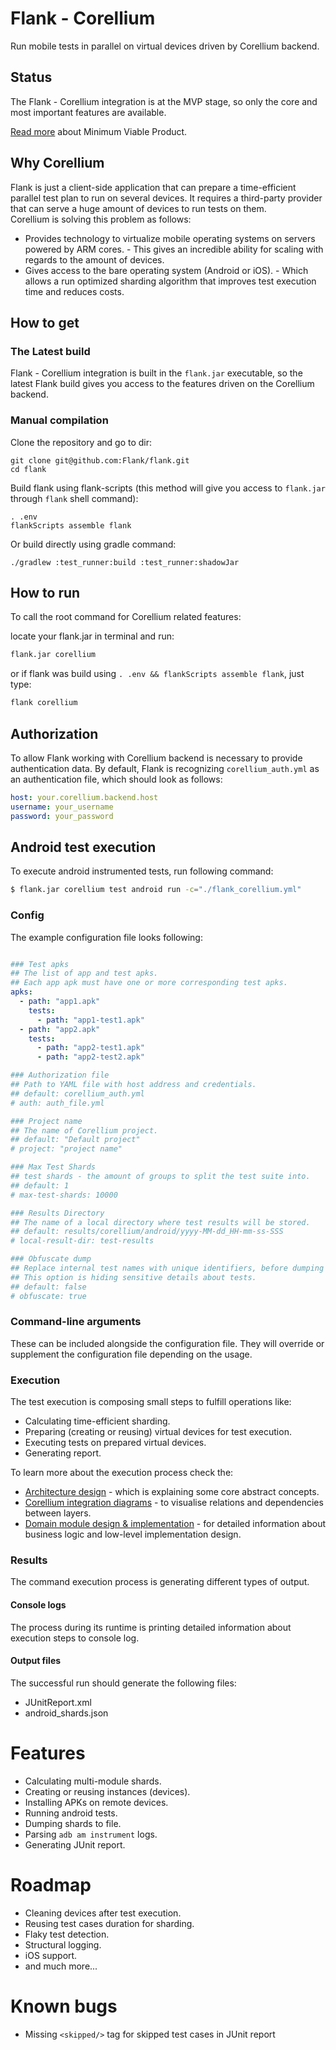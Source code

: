 # Flank - Corellium

Run mobile tests in parallel on virtual devices driven by Corellium backend.

## Status

The Flank - Corellium integration is at the MVP stage, so only the core and most important features are available.

[Read more](https://github.com/sparkrnyc/sparkr_general_docs/wiki/What-are-Prototype,-POC,-Alpha,-Beta-and-MVP#minimum-viable-product-mvp) about Minimum Viable Product.

## Why Corellium

Flank is just a client-side application that can prepare a time-efficient parallel test plan to run on several devices. It requires a third-party provider that can serve a huge amount of devices to run tests on them.   
Corellium is solving this problem as follows:

* Provides technology to virtualize mobile operating systems on servers powered by ARM cores. - This gives an incredible ability for scaling with regards to the amount of devices.
* Gives access to the bare operating system (Android or iOS). - Which allows a run optimized sharding algorithm that improves test execution time and reduces costs.

## How to get

### The Latest build

Flank - Corellium integration is built in the `flank.jar` executable, so the latest Flank build gives you access to the features driven on the Corellium backend.

### Manual compilation

Clone the repository and go to dir:

```shell
git clone git@github.com:Flank/flank.git
cd flank
```

Build flank using flank-scripts (this method will give you access to `flank.jar` through `flank` shell command):

```shell
. .env
flankScripts assemble flank
```

Or build directly using gradle command:

```shell
./gradlew :test_runner:build :test_runner:shadowJar
```

## How to run

To call the root command for Corellium related features:

locate your flank.jar in terminal and run:

```bash
flank.jar corellium
```

or if flank was build using `. .env && flankScripts assemble flank`, just type:

```bash
flank corellium
```

## Authorization

To allow Flank working with Corellium backend is necessary to provide authentication data. By default, Flank is recognizing `corellium_auth.yml` as an authentication file, which should look as follows:

```yaml
host: your.corellium.backend.host
username: your_username
password: your_password
```

## Android test execution

To execute android instrumented tests, run following command:

```bash
$ flank.jar corellium test android run -c="./flank_corellium.yml"
```

### Config

The example configuration file looks following:

```yaml

### Test apks
## The list of app and test apks.
## Each app apk must have one or more corresponding test apks.
apks:
  - path: "app1.apk"
    tests:
      - path: "app1-test1.apk"
  - path: "app2.apk"
    tests:
      - path: "app2-test1.apk"
      - path: "app2-test2.apk"

### Authorization file
## Path to YAML file with host address and credentials.
## default: corellium_auth.yml
# auth: auth_file.yml

### Project name
## The name of Corellium project.
## default: "Default project"
# project: "project name"

### Max Test Shards
## test shards - the amount of groups to split the test suite into.
## default: 1
# max-test-shards: 10000

### Results Directory
## The name of a local directory where test results will be stored.
## default: results/corellium/android/yyyy-MM-dd_HH-mm-ss-SSS
# local-result-dir: test-results

### Obfuscate dump
## Replace internal test names with unique identifiers, before dumping them to "android-shards.json".
## This option is hiding sensitive details about tests.
## default: false
# obfuscate: true
```

### Command-line arguments

These can be included alongside the configuration file. They will override or supplement the configuration file depending on the usage.

### Execution

The test execution is composing small steps to fulfill operations like:

* Calculating time-efficient sharding.
* Preparing (creating or reusing) virtual devices for test execution.
* Executing tests on prepared virtual devices.
* Generating report.

To learn more about the execution process check the:

* [Architecture design](https://github.com/Flank/flank/blob/master/docs/architecture.md#domain-) - which is explaining some core abstract concepts.
* [Corellium integration diagrams](https://github.com/Flank/flank/tree/master/corellium#flank---corellium) - to visualise relations and dependencies between layers.
* [Domain module design & implementation](https://github.com/Flank/flank/tree/master/corellium/domain#flank---corellium---domain) - for detailed information about business logic and low-level implementation design.

### Results

The command execution process is generating different types of output.

#### Console logs

The process during its runtime is printing detailed information about execution steps to console log.

#### Output files

The successful run should generate the following files:

* JUnitReport.xml
* android_shards.json

# Features

* Calculating multi-module shards.
* Creating or reusing instances (devices).
* Installing APKs on remote devices.
* Running android tests.
* Dumping shards to file.
* Parsing `adb am instrument` logs.
* Generating JUnit report.

# Roadmap

* Cleaning devices after test execution.
* Reusing test cases duration for sharding.
* Flaky test detection.
* Structural logging.
* iOS support.
* and much more...

# Known bugs

* Missing `<skipped/>` tag for skipped test cases in JUnit report 

